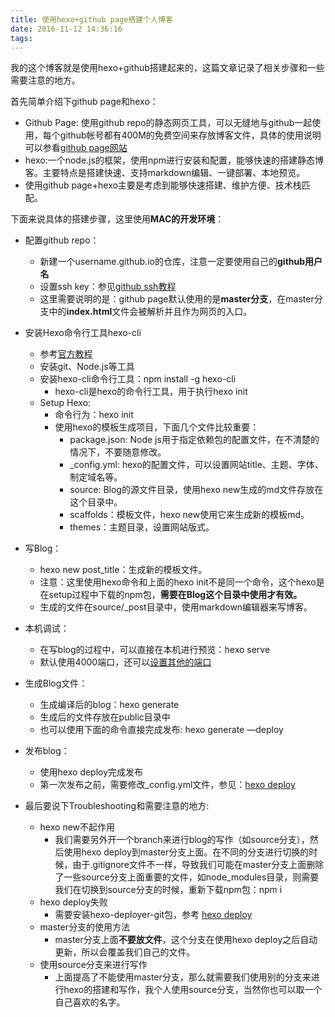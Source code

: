 ```yaml
---
title: 使用hexo+github page搭建个人博客
date: 2016-11-12 14:36:16
tags:
---
```


我的这个博客就是使用hexo+github搭建起来的，这篇文章记录了相关步骤和一些需要注意的地方。

首先简单介绍下github page和hexo：

- Github Page: 使用github repo的静态网页工具，可以无缝地与github一起使用，每个github帐号都有400M的免费空间来存放博客文件，具体的使用说明可以参看[github page网站](https://pages.github.com/)
- hexo:一个node.js的框架，使用npm进行安装和配置，能够快速的搭建静态博客。主要特点是搭建快速、支持markdown编辑、一键部署、本地预览。
- 使用github page+hexo主要是考虑到能够快速搭建、维护方便、技术栈匹配。



下面来说具体的搭建步骤，这里使用**MAC的开发环境**：

- 配置github repo：
  - 新建一个username.github.io的仓库，注意一定要使用自己的**github用户名**
  - 设置ssh key：参见[github ssh教程](https://help.github.com/articles/generating-an-ssh-key/)
  - 这里需要说明的是：github page默认使用的是**master分支**，在master分支中的**index.html**文件会被解析并且作为网页的入口。


- 安装Hexo命令行工具hexo-cli
  - 参考[官方教程](https://hexo.io/docs/index.html)
  - 安装git、Node.js等工具
  - 安装hexo-cli命令行工具：npm install -g hexo-cli
    - hexo-cli是hexo的命令行工具，用于执行hexo init
  - Setup Hexo:
    - 命令行为：hexo init <folder>
    - 使用hexo的模板生成项目，下面几个文件比较重要：
      - package.json: Node js用于指定依赖包的配置文件，在不清楚的情况下，不要随意修改。
      - _config.yml: hexo的配置文件，可以设置网站title、主题、字体、制定域名等。
      - source: Blog的源文件目录，使用hexo new生成的md文件存放在这个目录中。
      - scaffolds：模板文件，hexo new使用它来生成新的模板md。
      - themes：主题目录，设置网站版式。
- 写Blog：
  - hexo new post_title：生成新的模板文件。
  - 注意：这里使用hexo命令和上面的hexo init不是同一个命令，这个hexo是在setup过程中下载的npm包，**需要在Blog这个目录中使用才有效。**
  - 生成的文件在source/_post目录中，使用markdown编辑器来写博客。
- 本机调试：
  - 在写blog的过程中，可以直接在本机进行预览：hexo serve
  - 默认使用4000端口，还可以[设置其他的端口](https://hexo.io/docs/server.html#Custom-IP)
- 生成Blog文件：
  - 生成编译后的blog：hexo generate
  - 生成后的文件存放在public目录中
  - 也可以使用下面的命令直接完成发布: hexo generate —deploy
- 发布blog：
  - 使用hexo deploy完成发布
  - 第一次发布之前，需要修改_config.yml文件，参见：[hexo deploy](https://hexo.io/docs/deployment.html#Git)
- 最后要说下Troubleshooting和需要注意的地方:
  - hexo new不起作用
    - 我们需要另外开一个branch来进行blog的写作（如source分支），然后使用hexo deploy到master分支上面。在不同的分支进行切换的时候，由于.gitignore文件不一样，导致我们可能在master分支上面删除了一些source分支上面重要的文件，如node_modules目录，则需要我们在切换到source分支的时候，重新下载npm包：npm i
  - hexo deploy失败
    - 需要安装hexo-deployer-git包，参考 [hexo deploy](https://hexo.io/docs/deployment.html#Git)
  - master分支的使用方法
    - master分支上面**不要放文件**，这个分支在使用hexo deploy之后自动更新，所以会覆盖我们自己的文件。
  - 使用source分支来进行写作
    - 上面提高了不能使用master分支，那么就需要我们使用别的分支来进行hexo的搭建和写作，我个人使用source分支，当然你也可以取一个自己喜欢的名字。